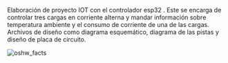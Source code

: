 Elaboración de proyecto IOT con el controlador esp32 .
Este se encarga de controlar tres cargas en corriente alterna y mandar información sobre temperatura ambiente y el consumo de corriente de una de las cargas.
Archivos de diseño como diagrama esquemático, diagrama de las pistas y diseño de placa de circuito.



![oshw_facts](https://github.com/user-attachments/assets/6147a48c-01d5-4ae9-a117-dd217e6198b0)
